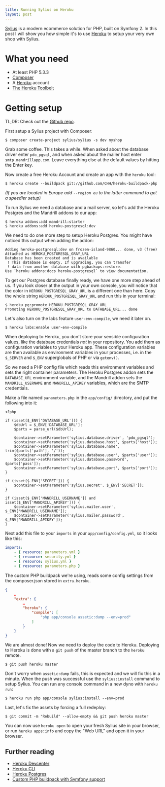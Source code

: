 ```yaml
---
title: Running Sylius on Heroku
layout: post
---
```

[Sylius](http://sylius.org) is a modern ecommerce solution for PHP,
built on Symfony 2. In this post I will show you how simple it's to
use [Heroku](http://heroku.com) to setup your very own shop with Sylius.

# What you need

* At least PHP 5.3.3
* [Composer](http://getcomposer.org)
* A [Heroku](http://heroku.com) account
* [The Heroku Toolbelt](https://toolbelt.herokuapp.com)

# Getting setup

<p>
    <div class="info-box">
        TL;DR: Check out the <a href="https://github.com/CHH/Sylius-Heroku">Github repo</a>.
    </div>
</p>

First setup a Sylius project with Composer:

    $ composer create-project sylius/sylius -s dev myshop

Grab some coffee. This takes a while. When asked about the database
driver enter `pdo_pgsql`, and when asked about the mailer host enter
`smtp.mandrillapp.com`. Leave everything else at the default values by
hitting the Enter key.

Now create a free Heroku Account and create an app with the `heroku`
tool:

    $ heroku create --buildpack git://github.com/CHH/heroku-buildpack-php

_(If you are located in Europe add `--region eu` to the latter command
to get a speedier setup)_

To run Sylius we need a database and a mail server, so let's add the
Heroku Postgres and the Mandrill addons to our app:

    $ heroku addons:add mandrill:starter
    $ heroku addons:add heroku-postgresql:dev

We need to do one more step to setup Heroku Postgres. You might have
noticed this output when adding the addon:

```
Adding heroku-postgresql:dev on frozen-island-9860... done, v3 (free)
Attached as HEROKU_POSTGRESQL_GRAY_URL
Database has been created and is available
 ! This database is empty. If upgrading, you can transfer
 ! data from another database with pgbackups:restore.
Use `heroku addons:docs heroku-postgresql` to view documentation.
```

To get our Postgres database finally ready, we have one more step ahead
of us. If you look closer at the output in your own console,
you will notice that the color in `HEROKU_POSTGRESQL_GRAY_URL` is a
different one than here. Copy the whole string `HEROKU_POSTGRESQL_GRAY_URL` and 
run this in your terminal:

    $ heroku pg:promote HEROKU_POSTGRESQL_GRAY_URL
    Promoting HEROKU_POSTGRESQL_GRAY_URL to DATABASE_URL... done

Let's also turn on the labs feature `user-env-compile`, we need it later
on.

    $ heroku labs:enable user-env-compile

When deploying to Heroku, you don't store your sensible configuration
values, like the database credentials _not_ in your repository. You add
them as configuration variables to your Heroku app. These configuration
variables are then available as environment variables in your processes,
i.e. in the `$_SERVER` and `$_ENV` superglobals of PHP or via
`getenv()`.

So we need a PHP config file which reads this environment variables and 
sets the right container parameters. The Heroku Postgres addon sets the
`DATABASE_URL` environment variable, and the Mandrill addon sets the
`MANDRILL_USERNAME` and `MANDRILL_APIKEY` variables, which are the SMTP
credentials.

Make a file named `parameters.php` in the `app/config/` directory,
and put the following into it:

```
<?php

if (isset($_ENV['DATABASE_URL'])) {
    $dbUrl = $_ENV['DATABASE_URL'];
    $parts = parse_url($dbUrl);

    $container->setParameter('sylius.database.driver', 'pdo_pgsql');
    $container->setParameter('sylius.database.host', $parts['host']);
    $container->setParameter('sylius.database.name', trim($parts['path'], '/'));
    $container->setParameter('sylius.database.user', $parts['user']);
    $container->setParameter('sylius.database.password', $parts['pass']);
    $container->setParameter('sylius.database.port', $parts['port']);
}

if (isset($_ENV['SECRET'])) {
    $container->setParameter('sylius.secret', $_ENV['SECRET']);
}

if (isset($_ENV['MANDRILL_USERNAME']) and isset($_ENV['MANDRILL_APIKEY'])) {
    $container->setParameter('sylius.mailer.user', $_ENV['MANDRILL_USERNAME']);
    $container->setParameter('sylius.mailer.password', $_ENV['MANDRILL_APIKEY']);
}
```

Next add this file to your `imports` in your `app/config/config.yml`, so
it looks like this:

```yaml
imports:
    - { resource: parameters.yml }
    - { resource: security.yml }
    - { resource: sylius.yml }
    - { resource: parameters.php }
```

The custom PHP buildpack we're using, reads some config settings from
the composer.json stored in `extra.heroku`.

```json
{
    …
    "extra": {
        …
        "heroku": {
            "compile": [
                "php app/console assetic:dump --env=prod"
            ]
        }
    }
}
```

We are almost done! Now we need to deploy the code to Heroku.
Deploying to Heroku is done with a `git push` of the master branch to the `heroku` remote.

    $ git push heroku master

Don't worry when `assetic:dump` fails, this is expected and we will fix
this in a minute. When the push was successful use the `sylius:install` command to setup
Sylius. You can run any console command in a new dyno with `heroku run`:

    $ heroku run php app/console sylius:install --env=prod

Last, let's fix the assets by forcing a full redeploy:

    $ git commit -m "Rebuild" --allow-empty && git push heroku master

You can now use `heroku open` to open your fresh Sylius site in your
browser, or run `heroku apps:info` and copy the "Web URL" and open it in
your browser.

## Further reading

* [Heroku Devcenter](https://devcenter.heroku.com/)
* [Heroku CLI](https://devcenter.heroku.com/articles/heroku-command)
* [Heroku Postgres](https://devcenter.heroku.com/articles/heroku-postgresql)
* [Custom PHP buildpack with Symfony support](https://github.com/CHH/heroku-buildpack-php)
